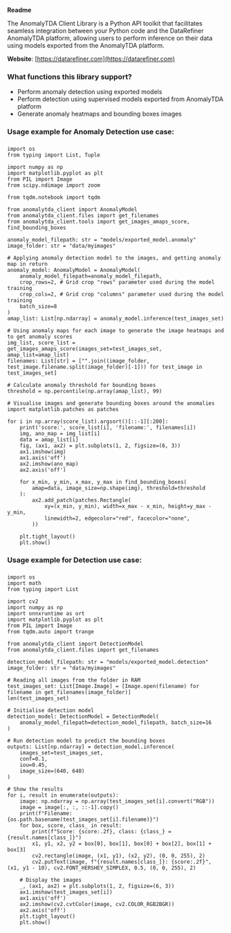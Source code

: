 **Readme**

The AnomalyTDA Client Library is a Python API toolkit that facilitates seamless integration between your Python code and the DataRefiner AnomalyTDA platform, allowing users to perform inference on their data using models exported from the AnomalyTDA platform.

**Website**: [https://datarefiner.com](https://datarefiner.com)

### What functions this library support? ###

* Perform anomaly detection using exported models 
* Perform detection using supervised models exported from AnomalyTDA platform
* Generate anomaly heatmaps and bounding boxes images

### Usage example for Anomaly Detection use case: 
###

```
import os
from typing import List, Tuple

import numpy as np
import matplotlib.pyplot as plt
from PIL import Image
from scipy.ndimage import zoom

from tqdm.notebook import tqdm

from anomalytda_client import AnomalyModel
from anomalytda_client.files import get_filenames
from anomalytda_client.tools import get_images_amaps_score, find_bounding_boxes

anomaly_model_filepath: str = "models/exported_model.anomaly"
image_folder: str = "data/myimages"

# Applying anomaly detection model to the images, and getting anomaly map in return
anomaly_model: AnomalyModel = AnomalyModel(
    anomaly_model_filepath=anomaly_model_filepath, 
    crop_rows=2, # Grid crop "rows" parameter used during the model training
    crop_cols=2, # Grid crop "columns" parameter used during the model training
    batch_size=8
)
amap_list: List[np.ndarray] = anomaly_model.inference(test_images_set)

# Using anomaly maps for each image to generate the image heatmaps and to get anomaly scores
img_list, score_list = get_images_amaps_score(images_set=test_images_set, amap_list=amap_list)
filenames: List[str] = ["".join((image_folder, test_image.filename.split(image_folder)[-1])) for test_image in test_images_set]

# Calculate anomaly threshold for bounding boxes
threshold = np.percentile(np.array(amap_list), 99)

# Visualise images and generate bounding boxes around the anomalies
import matplotlib.patches as patches

for i in np.array(score_list).argsort()[::-1][:200]:
    print('score:', score_list[i], 'filename:', filenames[i])
    img, ano_map = img_list[i]
    data = amap_list[i]
    fig, (ax1, ax2) = plt.subplots(1, 2, figsize=(6, 3))
    ax1.imshow(img)
    ax1.axis('off')
    ax2.imshow(ano_map)
    ax2.axis('off')

    for x_min, y_min, x_max, y_max in find_bounding_boxes(
        amap=data, image_size=np.shape(img), threshold=threshold
    ):
        ax2.add_patch(patches.Rectangle(
            xy=(x_min, y_min), width=x_max - x_min, height=y_max - y_min,
            linewidth=2, edgecolor="red", facecolor="none",
        ))
    
    plt.tight_layout()
    plt.show()
```

### Usage example for Detection use case: 
###

```
import os
import math
from typing import List

import cv2
import numpy as np
import onnxruntime as ort
import matplotlib.pyplot as plt
from PIL import Image
from tqdm.auto import trange

from anomalytda_client import DetectionModel
from anomalytda_client.files import get_filenames

detection_model_filepath: str = "models/exported_model.detection"
image_folder: str = "data/myimages"

# Reading all images from the folder in RAM
test_images_set: List[Image.Image] = [Image.open(filename) for filename in get_filenames(image_folder)]
len(test_images_set)

# Initialise detection model
detection_model: DetectionModel = DetectionModel(
    anomaly_model_filepath=detection_model_filepath, batch_size=16
)

# Run detection model to predict the bounding boxes
outputs: List[np.ndarray] = detection_model.inference(
    images_set=test_images_set, 
    conf=0.1, 
    iou=0.45,
    image_size=(640, 640)
)

# Show the results
for i, result in enumerate(outputs):
    image: np.ndarray = np.array(test_images_set[i].convert("RGB"))
    image = image[:, :, ::-1].copy()
    print(f"Filename: {os.path.basename(test_images_set[i].filename)}")
    for box, score, class_ in result:
        print(f"Score: {score:.2f}, class: {class_} = {result.names[class_]}")
        x1, y1, x2, y2 = box[0], box[1], box[0] + box[2], box[1] + box[3]
        cv2.rectangle(image, (x1, y1), (x2, y2), (0, 0, 255), 2)
        cv2.putText(image, f"{result.names[class_]}: {score:.2f}", (x1, y1 - 10), cv2.FONT_HERSHEY_SIMPLEX, 0.5, (0, 0, 255), 2)

    # Display the images
    _, (ax1, ax2) = plt.subplots(1, 2, figsize=(6, 3))
    ax1.imshow(test_images_set[i])
    ax1.axis('off')
    ax2.imshow(cv2.cvtColor(image, cv2.COLOR_RGB2BGR))
    ax2.axis('off')
    plt.tight_layout()
    plt.show()
```
